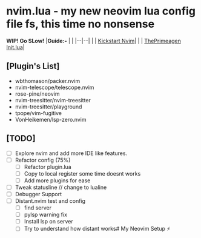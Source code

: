 # nvim.lua - my new neovim lua config file fs, this time no nonsense
**WIP! Go SLow!**
|**Guide:-**  | |
|--|--|
|  |  [Kickstart Nvim](https://github.com/nvim-lua/kickstart.nvim)|
|		|	[ThePrimeagen Init.lua](https://github.com/ThePrimeagen/init.lua/tree/master/lua/theprimeagen)|
## [Plugin's List]

* wbthomason/packer.nvim
* nvim-telescope/telescope.nvim
* rose-pine/neovim
* nvim-treesitter/nvim-treesitter
* nvim-treesitter/playground
* tpope/vim-fugitive
* VonHeikemen/lsp-zero.nvim

## [TODO]
* [ ] Explore nvim and add more IDE like features.
* [ ] Refactor config (75%)
  * [ ] Refactor plugin.lua
  * [ ] Copy to local register some time doesnt works
  * [ ]  Add more plugins for ease
* [ ] Tweak statusline // change to lualine
* [ ] Debugger Support
* [ ] Distant.nvim test and config
  * [ ] find server
  * [ ] pylsp warning fix
  * [ ] Install lsp on server
  * [ ] Try to understand how distant works# My Neovim Setup ⚡
